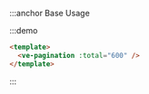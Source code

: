 :::anchor Base Usage

:::demo

```html
<template>
  <ve-pagination :total="600" />
</template>
```

:::
